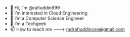 - 👋 Hi, I’m @rafiuddin999
- 👀 I’m interested in Cloud Engineering
- 🌱 I’m a Computer Science Engineer
- 💞️ I’m a Techgeek
- 📫 How to reach me ---> <mdrafiuddincse@gmail.com>

<!---
rafiuddin999/rafiuddin999 is a ✨ special ✨ repository because its `README.md` (this file) appears on your GitHub profile.
You can click the Preview link to take a look at your changes.
--->
